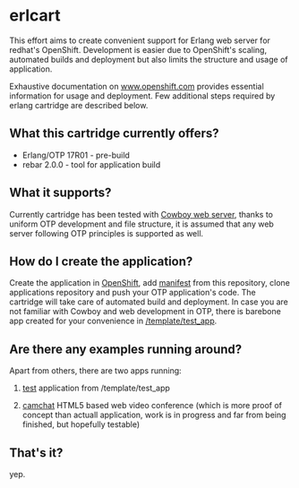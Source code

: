 erlcart
=======

This effort aims to create convenient support for Erlang web server for redhat's OpenShift. Development is easier due to OpenShift's scaling, automated builds and deployment but also limits the structure and usage of application.

Exhaustive documentation on www.openshift.com provides essential information for usage and deployment. Few additional steps required by erlang cartridge are described below.

What this cartridge currently offers?
-------------------------------------
- Erlang/OTP 17R01 - pre-build
- rebar 2.0.0 - tool for application build

What it supports?
-----------------
Currently cartridge has been tested with [Cowboy web server](https://github.com/ninenines/cowboy), thanks to uniform OTP development and file structure, it is assumed that any web server following OTP principles is supported as well.

How do I create the application?
--------------------------------
Create the application in [OpenShift](www.openshift.com), add [manifest](https://raw.githubusercontent.com/wozniakjan/erlcart/master/metadata/manifest.yml) from this repository, clone applications repository and push your OTP application's code. The cartridge will take care of automated build and deployment. In case you are not familiar with Cowboy and web development in OTP, there is barebone app created for your convenience in
[/template/test\_app](#todo).

Are there any examples running around?
--------------------------------------
Apart from others, there are two apps running:

1) [test](http://mynewcart-wozj.rhcloud.com/) application from /template/test\_app


2) [camchat](#todo) HTML5 based web video conference (which is more proof of concept than actuall application, work is in progress and far from being finished, but hopefully testable)

That's it?
----------
yep.
